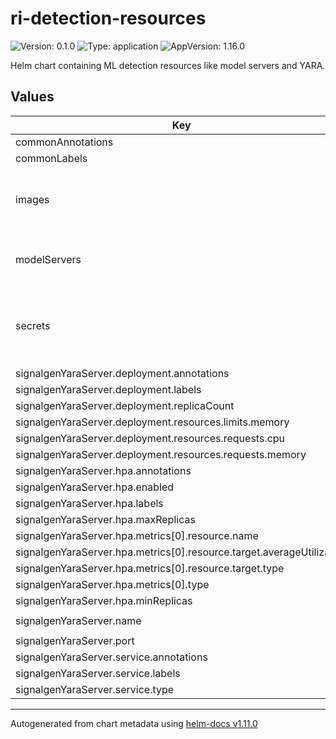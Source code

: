 # ri-detection-resources

![Version: 0.1.0](https://img.shields.io/badge/Version-0.1.0-informational?style=flat-square) ![Type: application](https://img.shields.io/badge/Type-application-informational?style=flat-square) ![AppVersion: 1.16.0](https://img.shields.io/badge/AppVersion-1.16.0-informational?style=flat-square)

Helm chart containing ML detection resources like model servers and YARA.

## Values

| Key | Type | Default | Description |
|-----|------|---------|-------------|
| commonAnnotations | object | `{}` |  |
| commonLabels | object | `{}` |  |
| images | object | (see individual values in `values.yaml`) | Image specification for the RI detection resources. |
| modelServers | object | (see individual values in `values.yaml`) | `modelServers` K8s-level configurations |
| secrets | object | (see individual values in `values`.yaml) | Values for the internal RI K8 secret used by the detection resources. |
| signalgenYaraServer.deployment.annotations | string | `nil` |  |
| signalgenYaraServer.deployment.labels | string | `nil` |  |
| signalgenYaraServer.deployment.replicaCount | int | `1` |  |
| signalgenYaraServer.deployment.resources.limits.memory | string | `"150Mi"` |  |
| signalgenYaraServer.deployment.resources.requests.cpu | string | `"200m"` |  |
| signalgenYaraServer.deployment.resources.requests.memory | string | `"150Mi"` |  |
| signalgenYaraServer.hpa.annotations | string | `nil` |  |
| signalgenYaraServer.hpa.enabled | bool | `true` |  |
| signalgenYaraServer.hpa.labels | string | `nil` |  |
| signalgenYaraServer.hpa.maxReplicas | int | `1` |  |
| signalgenYaraServer.hpa.metrics[0].resource.name | string | `"cpu"` |  |
| signalgenYaraServer.hpa.metrics[0].resource.target.averageUtilization | int | `60` |  |
| signalgenYaraServer.hpa.metrics[0].resource.target.type | string | `"Utilization"` |  |
| signalgenYaraServer.hpa.metrics[0].type | string | `"Resource"` |  |
| signalgenYaraServer.hpa.minReplicas | int | `1` |  |
| signalgenYaraServer.name | string | `"signalgen-yara"` |  |
| signalgenYaraServer.port | int | `5025` |  |
| signalgenYaraServer.service.annotations | string | `nil` |  |
| signalgenYaraServer.service.labels | string | `nil` |  |
| signalgenYaraServer.service.type | string | `"ClusterIP"` |  |

----------------------------------------------
Autogenerated from chart metadata using [helm-docs v1.11.0](https://github.com/norwoodj/helm-docs/releases/v1.11.0)

